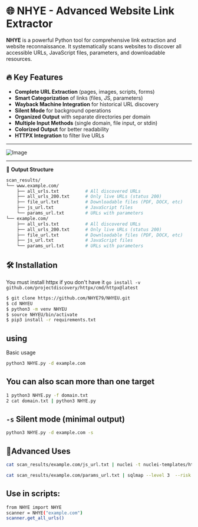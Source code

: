 # 🌐 NHYE - Advanced Website Link Extractor

**NHYE** is a powerful Python tool for comprehensive link extraction and website reconnaissance. It systematically scans websites to discover all accessible URLs, JavaScript files, parameters, and downloadable resources.

## 🔥 Key Features

- **Complete URL Extraction** (pages, images, scripts, forms)
- **Smart Categorization** of links (files, JS, parameters)
- **Wayback Machine Integration** for historical URL discovery
- **Silent Mode** for background operations
- **Organized Output** with separate directories per domain
- **Multiple Input Methods** (single domain, file input, or stdin)
- **Colorized Output** for better readability
- **HTTPX Integration** to filter live URLs
-------------------------------------------------------------------

![Image](https://github.com/user-attachments/assets/f8d2e2fc-a1a5-42dc-b86a-e7039e2b0c94)


--------------------------------------------------------------------
📂 **Output Structure**
```bash
scan_results/
└── www.example.com/
    ├── all_urls.txt          # All discovered URLs
    ├── all_urls_200.txt      # Only live URLs (status 200)
    ├── file_url.txt          # Downloadable files (PDF, DOCX, etc)
    ├── js_url.txt            # JavaScript files
    └── params_url.txt        # URLs with parameters
└── example.com/
    ├── all_urls.txt          # All discovered URLs
    ├── all_urls_200.txt      # Only live URLs (status 200)
    ├── file_url.txt          # Downloadable files (PDF, DOCX, etc)
    ├── js_url.txt            # JavaScript files
    └── params_url.txt        # URLs with parameters

```
## 🛠 Installation

You must install httpx if you don't have it `go install -v github.com/projectdiscovery/httpx/cmd/httpx@latest`
```bash
$ git clone https://github.com/NHYE79/NHYEU.git
$ cd NHYEU
$ python3 -m venv NHYEU
$ source NHYEU/bin/activate
$ pip3 install -r requirements.txt
```
## using

Basic usage

```bash
python3 NHYE.py -d example.com
```
## You can also scan more than one target
```bash
1 python3 NHYE.py -f domain.txt
2 cat domain.txt | python3 NHYE.py
```
## `-s` Silent mode (minimal output)
```bash
python3 NHYE.py -d example.com -s
```
## 📌Advanced Uses
```bash
cat scan_results/example.com/js_url.txt | nuclei -t nuclei-templates/http/exposures/

cat scan_results/example.com/params_url.txt | sqlmap --level 3  --risk 3 --random-agent --tamper=space2hash,space2comment
```
## Use in scripts:
```bash
from NHYE import NHYE
scanner = NHYE("example.com")
scanner.get_all_urls()
```
